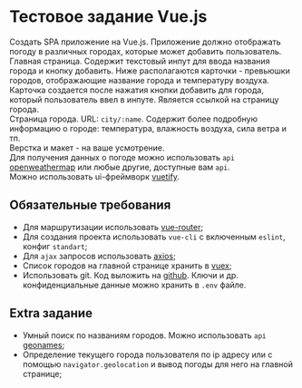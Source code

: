 # Тестовое задание Vue.js
Создать SPA приложение на Vue.js. Приложение должно отображать погоду в различных городах, которые может добавить пользователь.   
Главная страница. Cодержит текстовый инпут для ввода названия города и кнопку добавить. Ниже располагаются карточки - превьюшки городов, отображающие название города и температуру воздуха. Карточка создается после нажатия кнопки добавить для города, который пользователь ввел в инпуте. Является ссылкой на страницу города.   
Страница города. URL: `city/:name`. Содержит более подробную информацию о городе: температура, влажность воздуха, сила ветра и тп.   
Верстка и макет - на ваше усмотрение.   
Для получения данных о погоде можно использовать `api` [openweathermap](https://openweathermap.org/) или любые другие, доступные вам `api`.  
Можно использовать ui-фреймворк [vuetify](https://vuetifyjs.com/ru/).
## Обязательные требования
- Для маршрутизации использовать [vue-router](https://router.vuejs.org/ru/);
- Для создания проекта использовать `vue-cli` c включенным `eslint`, конфиг `standart`;
- Для `ajax` запросов использовать [axios](https://github.com/axios/axios);
- Список городов на главной странице хранить в [vuex](https://vuex.vuejs.org/ru/);
- Использовать git. Код выложить на [github](https://github.com/). Ключи и др. конфиденциальные данные можно хранить в `.env` файле.
## Extra задание
- Умный поиск по названиям городов. Можно использовать `api` [geonames](https://www.geonames.org/);
- Определение текущего города пользователя по ip адресу или с помощью `navigator.geolocation` и вывод погоды для него на главной странице;
